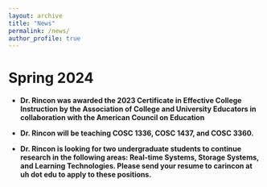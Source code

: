 ```yaml
---
layout: archive
title: "News"
permalink: /news/
author_profile: true
---
```


Spring 2024
======

* **Dr. Rincon was awarded the 2023 Certificate in Effective College Instruction by the Association of College and University Educators in collaboration with the American Council on Education**

* **Dr. Rincon will be teaching COSC 1336, COSC 1437, and COSC 3360.**

* **Dr. Rincon is looking for two undergraduate students to continue research in the following areas: Real-time Systems, Storage Systems, and Learning Technologies. Please send your resume to carincon at uh dot edu to apply to these positions.**


